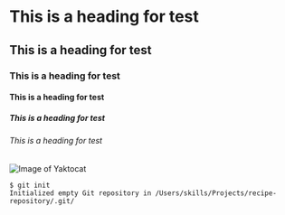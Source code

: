 # This is a heading for test
## This is a heading for test
### This is a heading for test
#### This is a heading for test
##### This is a heading for test
###### This is a heading for test


![Image of Yaktocat](https://octodex.github.com/images/yaktocat.png)

```
$ git init
Initialized empty Git repository in /Users/skills/Projects/recipe-repository/.git/
```
